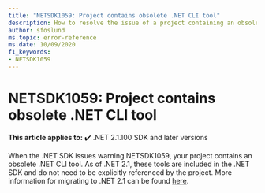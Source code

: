 ```yaml
---
title: "NETSDK1059: Project contains obsolete .NET CLI tool"
description: How to resolve the issue of a project containing an obsolete .NET CLI tool.
author: sfoslund
ms.topic: error-reference
ms.date: 10/09/2020
f1_keywords:
- NETSDK1059
---
```

# NETSDK1059: Project contains obsolete .NET CLI tool

**This article applies to:** ✔️ .NET 2.1.100 SDK and later versions

When the .NET SDK issues warning NETSDK1059, your project contains an obsolete .NET CLI tool. As of .NET 2.1, these tools are included in the .NET SDK and do not need to be explicitly referenced by the project. More information for migrating to .NET 2.1 can be found [here](https://aka.ms/dotnetclitools-in-box).
